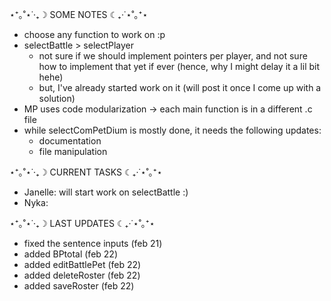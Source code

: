 ⋆⁺｡˚⋆˙‧₊☽ SOME NOTES ☾₊‧˙⋆˚｡⁺⋆
- choose any function to work on :p
- selectBattle > selectPlayer
  - not sure if we should implement pointers per player, and not sure how to implement that yet if ever (hence, why I might delay it a lil bit hehe)
  - but, I've already started work on it (will post it once I come up with a solution)
- MP uses code modularization -> each main function is in a different .c file
- while selectComPetDium is mostly done, it needs the following updates:
  - documentation
  - file manipulation




⋆⁺｡˚⋆˙‧₊☽ CURRENT TASKS ☾₊‧˙⋆˚｡⁺⋆
- Janelle: will start work on selectBattle :)
- Nyka:




⋆⁺｡˚⋆˙‧₊☽ LAST UPDATES ☾₊‧˙⋆˚｡⁺⋆
- fixed the sentence inputs (feb 21)
- added BPtotal (feb 22)
- added editBattlePet (feb 22)
- added deleteRoster (feb 22)
- added saveRoster (feb 22)
